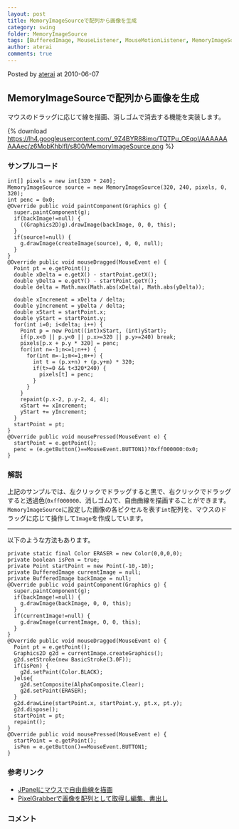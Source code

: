 ```yaml
---
layout: post
title: MemoryImageSourceで配列から画像を生成
category: swing
folder: MemoryImageSource
tags: [BufferedImage, MouseListener, MouseMotionListener, MemoryImageSource]
author: aterai
comments: true
---
```


Posted by [aterai](http://terai.xrea.jp/aterai.html) at 2010-06-07

## MemoryImageSourceで配列から画像を生成
マウスのドラッグに応じて線を描画、消しゴムで消去する機能を実装します。

{% download https://lh4.googleusercontent.com/_9Z4BYR88imo/TQTPu_OEqoI/AAAAAAAAAec/z6MobKhblfI/s800/MemoryImageSource.png %}

### サンプルコード
<pre class="prettyprint"><code>int[] pixels = new int[320 * 240];
MemoryImageSource source = new MemoryImageSource(320, 240, pixels, 0, 320);
int penc = 0x0;
@Override public void paintComponent(Graphics g) {
  super.paintComponent(g);
  if(backImage!=null) {
    ((Graphics2D)g).drawImage(backImage, 0, 0, this);
  }
  if(source!=null) {
    g.drawImage(createImage(source), 0, 0, null);
  }
}
@Override public void mouseDragged(MouseEvent e) {
  Point pt = e.getPoint();
  double xDelta = e.getX() - startPoint.getX();
  double yDelta = e.getY() - startPoint.getY();
  double delta = Math.max(Math.abs(xDelta), Math.abs(yDelta));

  double xIncrement = xDelta / delta;
  double yIncrement = yDelta / delta;
  double xStart = startPoint.x;
  double yStart = startPoint.y;
  for(int i=0; i&lt;delta; i++) {
    Point p = new Point((int)xStart, (int)yStart);
    if(p.x&lt;0 || p.y&lt;0 || p.x&gt;=320 || p.y&gt;=240) break;
    pixels[p.x + p.y * 320] = penc;
    for(int n=-1;n&lt;=1;n++) {
      for(int m=-1;m&lt;=1;m++) {
        int t = (p.x+n) + (p.y+m) * 320;
        if(t&gt;=0 &amp;&amp; t&lt;320*240) {
          pixels[t] = penc;
        }
      }
    }
    repaint(p.x-2, p.y-2, 4, 4);
    xStart += xIncrement;
    yStart += yIncrement;
  }
  startPoint = pt;
}
@Override public void mousePressed(MouseEvent e) {
  startPoint = e.getPoint();
  penc = (e.getButton()==MouseEvent.BUTTON1)?0xff000000:0x0;
}
</code></pre>

### 解説
上記のサンプルでは、左クリックでドラッグすると黒で、右クリックでドラッグすると透過色(`0xff000000`、消しゴム)で、自由曲線を描画することができます。
`MemoryImageSource`に設定した画像の各ピクセルを表す`int`配列を、マウスのドラッグに応じて操作して`Image`を作成しています。

- - - -
以下のような方法もあります。
<pre class="prettyprint"><code>private static final Color ERASER = new Color(0,0,0,0);
private boolean isPen = true;
private Point startPoint = new Point(-10,-10);
private BufferedImage currentImage = null;
private BufferedImage backImage = null;
@Override public void paintComponent(Graphics g) {
  super.paintComponent(g);
  if(backImage!=null) {
    g.drawImage(backImage, 0, 0, this);
  }
  if(currentImage!=null) {
    g.drawImage(currentImage, 0, 0, this);
  }
}
@Override public void mouseDragged(MouseEvent e) {
  Point pt = e.getPoint();
  Graphics2D g2d = currentImage.createGraphics();
  g2d.setStroke(new BasicStroke(3.0F));
  if(isPen) {
    g2d.setPaint(Color.BLACK);
  }else{
    g2d.setComposite(AlphaComposite.Clear);
    g2d.setPaint(ERASER);
  }
  g2d.drawLine(startPoint.x, startPoint.y, pt.x, pt.y);
  g2d.dispose();
  startPoint = pt;
  repaint();
}
@Override public void mousePressed(MouseEvent e) {
  startPoint = e.getPoint();
  isPen = e.getButton()==MouseEvent.BUTTON1;
}
</code></pre>

### 参考リンク
- [JPanelにマウスで自由曲線を描画](http://terai.xrea.jp/Swing/PaintPanel.html)
- [PixelGrabberで画像を配列として取得し編集、書出し](http://terai.xrea.jp/Swing/PixelGrabber.html)

<!-- dummy comment line for breaking list -->

### コメント
